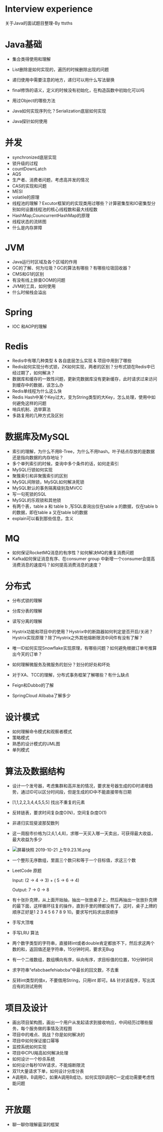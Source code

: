 # Interview experience

关于Java的面试题目整理-By ttsths



# Java基础

- 集合类得使用和理解

- List删除是如何实现的，遍历的时候删除出现的问题

- 递归使用中需要注意的地方，递归可以用什么写法替换

- final修饰的语义，定义的时候没有初始化，在构造函数中初始化可以吗

- 用过Object的哪些方法

- Java如何实现序列化？Serialization底层如何实现

- Java探针如何使用

  

# 并发

- synchronized底层实现
- 锁升级的过程
- countDownLatch
- AQS
- 生产者、消费者问题，考虑高并发的情况
- CAS的实现和问题
- MESI
- volatile的原理
- 线程池的理解？Excutor框架的的实现类用过哪些？计算密集型和IO密集型分别如何设置线程池的核心线程数和最大线程数
- HashMap,CouncurrentHashMap的原理
- 线程状态的流转图
- 什么是内存屏障



# JVM

- Java运行时区域及各个区域的作用
- GC的了解、何为垃圾？GC的算法有哪些？有哪些垃圾回收器？
- CMS和G1的区别
- 有没有线上排查OOM的问题
- JVM的工具，如何使用
- 什么时候栈会溢出



# Spring

- IOC 和AOP的理解

# Redis

- Redis中有哪几种类型 & 各自底层怎么实现 & 项目中用到了哪些
- Redis如何实现分布式锁，ZK如何实现，两者的区别？分布式锁在Redis中已经过期了，如何解决？
- 数据库和缓存的一致性问题，更新完数据库没有更新缓存，此时请求过来访问到缓存中的数据，该怎么办
- Redis单线程为什么这么快
- Redis Hash中某个Key过大，变为String类型的大Key，怎么处理，使用中如何避免这样的问题
- 哨兵机制、选举算法
- 多路复用的几种方式及区别



# 数据库及MySQL

- 索引的理解，为什么不用B-Tree，为什么不用hash。叶子结点存放的是数据还是指向数据的内存地址？
- 多个单列索引的时候，查询中多个条件的话，如何走索引
- MySQL行锁如何实现
- 聚簇索引和非聚簇索引的区别
- MySQL间隙锁，MySQL如何解决死锁
- MySQL默认的事务隔离级别及MVCC
- 写一句死锁的SQL
- MySQL的乐观锁和其他锁
- 有两个表，table a 和 table b ,写SQL查询出仅在table a 的数据，仅在table b的数据，即在table a 又在table b的数据
- explain可以看到那些信息，含义



# MQ

- 如何保证RocketMQ消息的有序性？如何解决MQ的重复消费问题
- Kafka如何保证消息有序、在consumer group 中新增一个consumer会提高消费消息的速度吗？如何提高消费消息的速度？







# 分布式

- 分布式锁的理解

- 分库分表的理解

- 读写分离的理解

- Hystrix功能和项目中的使用？Hystrix中的断路器如何判定是否开启/关闭？Hystrix实现原理？除了Hystrix之外其他熔断限流中间件有没有了解？

- 唯一ID如何实现Snowflake实现原理，有哪些问题？如何避免根据订单号推算出今天的订单？

- 如何理解微服务及微服务的划分？划分的好处和坏处

- 对于XA、TCC的理解，分布式事务框架了解哪些？有什么缺点

- Feign和Dubbo的了解

- SpringCloud Alibaba了解多少

  

# 设计模式

- 如何理解命令模式和观察者模式
- 策略模式
- 熟悉的设计模式的UML图
- 单列模式

# 算法及数据结构

- 设计一个发号器，考虑集群和高并发的情况，要求发号器生成的ID时递增趋势，通过ID可以区分时间段，但是生成的ID中不能直接带有日期
- [1,1,2,2,3,4,4,5,5,5]  找出不重复的元素
- 反转链表，要求时间复杂度O(N)，空间复杂度O(1) 
- 非递归实现斐波那契数列
- 这一周股市价格为[2,6,1,4,8]，求哪一天买入哪一天卖出，可获得最大收益，最大收益为多少 
- ![屏幕快照 2019-10-21 上午9.23.16.png](http://ww1.sinaimg.cn/large/006zHS9Ngy1g85k8x9grjj31300km110.jpg)



- 一个整形无序数组，里面三个数只和等于一个目标值，求这三个数

- LeetCode 原题

  Input: (2 -> 4 -> 3) + ( 5 -> 6 -> 4)

  Output: 7 -> 0 -> 8

- 有十张扑克牌，从上面开始抽，抽出一张放桌子上，然后再抽出一张放扑克牌的最下面，这样循环往复的操作，直到手里的牌都没有了。这时，桌子上牌的顺序正好是1 2 3 4 5 6 7 8 9 10。要求写代码求出原顺序

- 手写大顶堆

- 手写LRU 算法

- 两个数字类型的字符串，直接转int或者double肯定都放不下，然后求这两个数的和，返回值还是字符串，15分钟时间，要求无Bug

- 有一个二维数组，数组横向有序，纵向有序，求目标值的位置，10分钟时间

- 求字符串“efabcbaefehiabcba”中最长的回文数，不去重

- 反转int类型的值x，不要借用String，只用int 即可。&& 针对该程序，写出其应有的测试用例

# 项目及设计

- 画出项目架构图，画出一个用户从发起请求到接收响应，中间经历过哪些服务，每个服务做的事情及流程图
- 项目中的难点、挑战？你是如何解决的
- 项目中如何保证接口幂等
- 监控系统如何实现
- 项目中CPU飚高如何解决处理
- 如何设计一个秒杀系统
- 如何设计每秒10W请求，不能熔断限流
- 双11大量请求下单，如何设计分库分表
- A调用B，B调用C，如果A调用B成功，如何实现B调用C一定成功需要考虑性能问题
- 



# 开放题

- 聊一聊你理解最深的框架

  